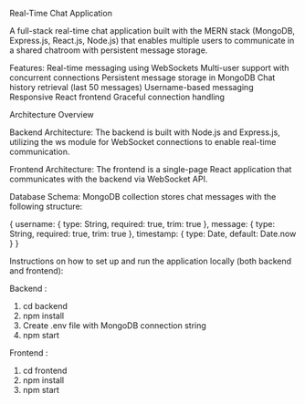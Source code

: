 Real-Time Chat Application

A full-stack real-time chat application built with the MERN stack (MongoDB, Express.js, React.js, Node.js) that enables multiple users to communicate in a shared chatroom with persistent message storage.

Features:
Real-time messaging using WebSockets
Multi-user support with concurrent connections
Persistent message storage in MongoDB
Chat history retrieval (last 50 messages)
Username-based messaging
Responsive React frontend
Graceful connection handling

Architecture Overview

Backend Architecture:
The backend is built with Node.js and Express.js, utilizing the ws module for WebSocket connections to enable real-time communication.

Frontend Architecture:
The frontend is a single-page React application that communicates with the backend via WebSocket API.

Database Schema:
MongoDB collection stores chat messages with the following structure:

{
    username: {
        type: String,
        required: true,
        trim: true
    },
    message: {
        type: String,
        required: true,
        trim: true
    },
    timestamp: {
        type: Date,
        default: Date.now
    }
}


Instructions on how to set up and run the application locally (both backend and frontend):

Backend :
1. cd backend
2. npm install
3. Create .env file with MongoDB connection string
4. npm start

Frontend :
1. cd frontend
2. npm install
3. npm start